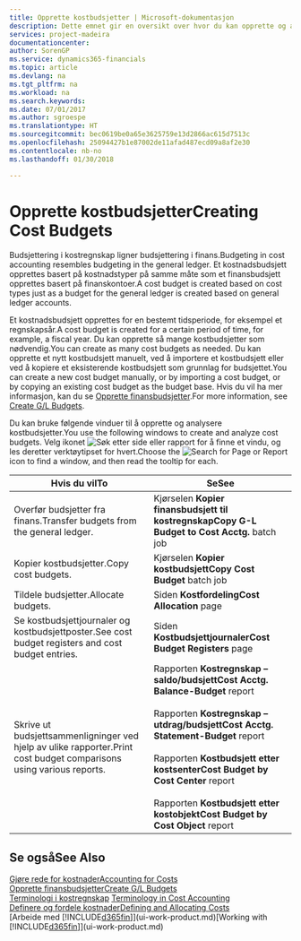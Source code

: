 ```yaml
---
title: Opprette kostbudsjetter | Microsoft-dokumentasjon
description: Dette emnet gir en oversikt over hvor du kan opprette og analysere kostbudsjetter.
services: project-madeira
documentationcenter: 
author: SorenGP
ms.service: dynamics365-financials
ms.topic: article
ms.devlang: na
ms.tgt_pltfrm: na
ms.workload: na
ms.search.keywords: 
ms.date: 07/01/2017
ms.author: sgroespe
ms.translationtype: HT
ms.sourcegitcommit: bec0619be0a65e3625759e13d2866ac615d7513c
ms.openlocfilehash: 25094427b1e87002de11afad487ecd09a8af2e30
ms.contentlocale: nb-no
ms.lasthandoff: 01/30/2018

---
```

# <a name="creating-cost-budgets"></a><span data-ttu-id="d59ac-103">Opprette kostbudsjetter</span><span class="sxs-lookup"><span data-stu-id="d59ac-103">Creating Cost Budgets</span></span>
<span data-ttu-id="d59ac-104">Budsjettering i kostregnskap ligner budsjettering i finans.</span><span class="sxs-lookup"><span data-stu-id="d59ac-104">Budgeting in cost accounting resembles budgeting in the general ledger.</span></span> <span data-ttu-id="d59ac-105">Et kostnadsbudsjett opprettes basert på kostnadstyper på samme måte som et finansbudsjett opprettes basert på finanskontoer.</span><span class="sxs-lookup"><span data-stu-id="d59ac-105">A cost budget is created based on cost types just as a budget for the general ledger is created based on general ledger accounts.</span></span>  

<span data-ttu-id="d59ac-106">Et kostnadsbudsjett opprettes for en bestemt tidsperiode, for eksempel et regnskapsår.</span><span class="sxs-lookup"><span data-stu-id="d59ac-106">A cost budget is created for a certain period of time, for example, a fiscal year.</span></span> <span data-ttu-id="d59ac-107">Du kan opprette så mange kostbudsjetter som nødvendig.</span><span class="sxs-lookup"><span data-stu-id="d59ac-107">You can create as many cost budgets as needed.</span></span> <span data-ttu-id="d59ac-108">Du kan opprette et nytt kostbudsjett manuelt, ved å importere et kostbudsjett eller ved å kopiere et eksisterende kostbudsjett som grunnlag for budsjettet.</span><span class="sxs-lookup"><span data-stu-id="d59ac-108">You can create a new cost budget manually, or by importing a cost budget, or by copying an existing cost budget as the budget base.</span></span> <span data-ttu-id="d59ac-109">Hvis du vil ha mer informasjon, kan du se [Opprette finansbudsjetter](finance-how-create-budgets.md).</span><span class="sxs-lookup"><span data-stu-id="d59ac-109">For more information, see [Create G/L Budgets](finance-how-create-budgets.md).</span></span>

<span data-ttu-id="d59ac-110">Du kan bruke følgende vinduer til å opprette og analysere kostbudsjetter.</span><span class="sxs-lookup"><span data-stu-id="d59ac-110">You use the following windows to create and analyze cost budgets.</span></span> <span data-ttu-id="d59ac-111">Velg ikonet ![Søk etter side eller rapport](media/ui-search/search_small.png "Søk etter side eller rapport") for å finne et vindu, og les deretter verktøytipset for hvert.</span><span class="sxs-lookup"><span data-stu-id="d59ac-111">Choose the ![Search for Page or Report](media/ui-search/search_small.png "Search for Page or Report icon") icon to find a window, and then read the tooltip for each.</span></span>

|<span data-ttu-id="d59ac-112">Hvis du vil</span><span class="sxs-lookup"><span data-stu-id="d59ac-112">To</span></span>|<span data-ttu-id="d59ac-113">Se</span><span class="sxs-lookup"><span data-stu-id="d59ac-113">See</span></span>|  
|--------|---------|  
|<span data-ttu-id="d59ac-114">Overfør budsjetter fra finans.</span><span class="sxs-lookup"><span data-stu-id="d59ac-114">Transfer budgets from the general ledger.</span></span>|<span data-ttu-id="d59ac-115">Kjørselen **Kopier finansbudsjett til kostregnskap**</span><span class="sxs-lookup"><span data-stu-id="d59ac-115">**Copy G-L Budget to Cost Acctg.** batch job</span></span>|  
|<span data-ttu-id="d59ac-116">Kopier kostbudsjetter.</span><span class="sxs-lookup"><span data-stu-id="d59ac-116">Copy cost budgets.</span></span>|<span data-ttu-id="d59ac-117">Kjørselen **Kopier kostbudsjett**</span><span class="sxs-lookup"><span data-stu-id="d59ac-117">**Copy Cost Budget** batch job</span></span>|  
|<span data-ttu-id="d59ac-118">Tildele budsjetter.</span><span class="sxs-lookup"><span data-stu-id="d59ac-118">Allocate budgets.</span></span>|<span data-ttu-id="d59ac-119">Siden **Kostfordeling**</span><span class="sxs-lookup"><span data-stu-id="d59ac-119">**Cost Allocation** page</span></span>|  
|<span data-ttu-id="d59ac-120">Se kostbudsjettjournaler og kostbudsjettposter.</span><span class="sxs-lookup"><span data-stu-id="d59ac-120">See cost budget registers and cost budget entries.</span></span>|<span data-ttu-id="d59ac-121">Siden **Kostbudsjettjournaler**</span><span class="sxs-lookup"><span data-stu-id="d59ac-121">**Cost Budget Registers** page</span></span>|  
|<span data-ttu-id="d59ac-122">Skrive ut budsjettsammenligninger ved hjelp av ulike rapporter.</span><span class="sxs-lookup"><span data-stu-id="d59ac-122">Print cost budget comparisons using various reports.</span></span>|<span data-ttu-id="d59ac-123">Rapporten **Kostregnskap – saldo/budsjett**</span><span class="sxs-lookup"><span data-stu-id="d59ac-123">**Cost Acctg. Balance-Budget** report</span></span><br /><br /> <span data-ttu-id="d59ac-124">Rapporten **Kostregnskap – utdrag/budsjett**</span><span class="sxs-lookup"><span data-stu-id="d59ac-124">**Cost Acctg. Statement-Budget** report</span></span><br /><br /> <span data-ttu-id="d59ac-125">Rapporten **Kostbudsjett etter kostsenter**</span><span class="sxs-lookup"><span data-stu-id="d59ac-125">**Cost Budget by Cost Center** report</span></span><br /><br /> <span data-ttu-id="d59ac-126">Rapporten **Kostbudsjett etter kostobjekt**</span><span class="sxs-lookup"><span data-stu-id="d59ac-126">**Cost Budget by Cost Object** report</span></span>|  

## <a name="see-also"></a><span data-ttu-id="d59ac-127">Se også</span><span class="sxs-lookup"><span data-stu-id="d59ac-127">See Also</span></span>  
[<span data-ttu-id="d59ac-128">Gjøre rede for kostnader</span><span class="sxs-lookup"><span data-stu-id="d59ac-128">Accounting for Costs</span></span>](finance-manage-cost-accounting.md)  
[<span data-ttu-id="d59ac-129">Opprette finansbudsjetter</span><span class="sxs-lookup"><span data-stu-id="d59ac-129">Create G/L Budgets</span></span>](finance-how-create-budgets.md)  
<span data-ttu-id="d59ac-130">[Terminologi i kostregnskap](finance-terminology-in-cost-accounting.md) </span><span class="sxs-lookup"><span data-stu-id="d59ac-130">[Terminology in Cost Accounting](finance-terminology-in-cost-accounting.md) </span></span>  
[<span data-ttu-id="d59ac-131">Definere og fordele kostnader</span><span class="sxs-lookup"><span data-stu-id="d59ac-131">Defining and Allocating Costs</span></span>](finance-define-and-allocate-costs.md)  
<span data-ttu-id="d59ac-132">[Arbeide med [!INCLUDE[d365fin](includes/d365fin_md.md)]](ui-work-product.md)</span><span class="sxs-lookup"><span data-stu-id="d59ac-132">[Working with [!INCLUDE[d365fin](includes/d365fin_md.md)]](ui-work-product.md)</span></span>

